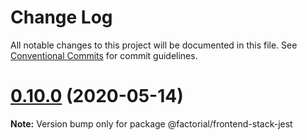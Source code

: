 # Change Log

All notable changes to this project will be documented in this file.
See [Conventional Commits](https://conventionalcommits.org) for commit guidelines.

# [0.10.0](https://github.com/factorial-io/factorial-frontend-stack/tree/master/packages/frontend-stack-jest/compare/v0.9.1...v0.10.0) (2020-05-14)

**Note:** Version bump only for package @factorial/frontend-stack-jest
